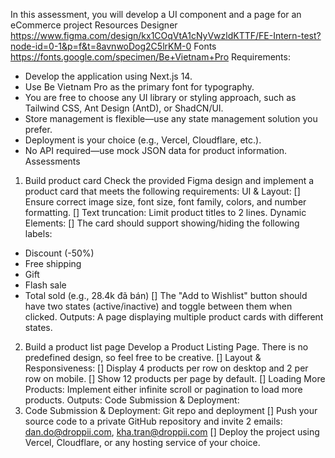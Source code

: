 In this assessment, you will develop a UI component and a page for an eCommerce project
Resources
Designer
https://www.figma.com/design/kx1COqVtA1cNyVwzldKTTF/FE-Intern-test?node-id=0-1&p=f&t=8avnwoDog2C5lrKM-0
Fonts
https://fonts.google.com/specimen/Be+Vietnam+Pro
Requirements:

-   Develop the application using Next.js 14.
-   Use Be Vietnam Pro as the primary font for typography.
-   You are free to choose any UI library or styling approach, such as Tailwind CSS, Ant Design (AntD), or ShadCN/UI.
-   Store management is flexible—use any state management solution you prefer.
-   Deployment is your choice (e.g., Vercel, Cloudflare, etc.).
-   No API required—use mock JSON data for product information.
    Assessments

1. Build product card
   Check the provided Figma design and implement a product card that meets the following requirements:
   UI & Layout:
   [] Ensure correct image size, font size, font family, colors, and number formatting.
   [] Text truncation: Limit product titles to 2 lines.
   Dynamic Elements:
   [] The card should support showing/hiding the following labels:

-   Discount (-50%)
-   Free shipping
-   Gift
-   Flash sale
-   Total sold (e.g., 28.4k đã bán)
    [] The "Add to Wishlist" button should have two states (active/inactive) and toggle between them when clicked.
    Outputs:
    A page displaying multiple product cards with different states.

2. Build a product list page
   Develop a Product Listing Page. There is no predefined design, so feel free to be creative.
   [] Layout & Responsiveness:
   [] Display 4 products per row on desktop and 2 per row on mobile.
   [] Show 12 products per page by default.
   [] Loading More Products: Implement either infinite scroll or pagination to load more products.
   Outputs:
   Code Submission & Deployment:
3. Code Submission & Deployment:
   Git repo and deployment
   [] Push your source code to a private GitHub repository and invite 2 emails: dan.do@droppii.com, kha.tran@droppii.com
   [] Deploy the project using Vercel, Cloudflare, or any hosting service of your choice.
